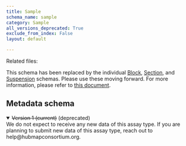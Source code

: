 ```yaml
---
title: Sample
schema_name: sample
category: Sample
all_versions_deprecated: True
exclude_from_index: False
layout: default

---
```


Related files:



This schema has been replaced by the individual [Block](https://hubmapconsortium.github.io/ingest-validation-tools/sample-block/), [Section](https://hubmapconsortium.github.io/ingest-validation-tools/sample-section/), and [Suspension](https://hubmapconsortium.github.io/ingest-validation-tools/sample-suspensino/) schemas. Please use these moving forward. For more information, please refer to [this document](https://docs.google.com/document/d/1KEo-34Rjf6gS3ZM3DEenIejtb35txPLsbpdjBmbKauo/).

## Metadata schema


<details markdown="1" open="true"><summary><s>Version 1 (current)</s> (deprecated)</summary>
We do not expect to receive any new data of this assay type.
If you are planning to submit new data of this assay type, reach out to help@hubmapconsortium.org.
</details>



<br>

